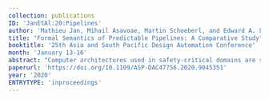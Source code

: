 ```yaml
---
collection: publications
ID: 'JanEtAl:20:Pipelines'
author: 'Mathieu Jan, Mihail Asavoae, Martin Schoeberl, and Edward A. Lee'
title: "Formal Semantics of Predictable Pipelines: A Comparative Study"
booktitle: '25th Asia and South Pacific Design Automation Conference'
month: 'January 13-16'
abstract: "Computer architectures used in safety-critical domains are subjected to worst-case execution time analysis. The presence of performance-driven microarchitectures may trigger undesired timing phenomena, called timing anomalies, and complicate the timing analysis. This paper investigates pipelines specifically designed to simplify the worst-case execution time analysis (also called predictable pipelines). We propose formal and executable models of four research-oriented pipelines and one industrial pipeline to validate some of their claims related to their timing behavior. We indeed validate, via bounded model checking, the absence of a type of timing anomalies called amplification timing anomalies, or its potential presence by identifying prerequisite to situations where they can occur."
paperurl: 'https://doi.org/10.1109/ASP-DAC47756.2020.9045351'
year: '2020'
ENTRYTYPE: 'inproceedings'
---
```


